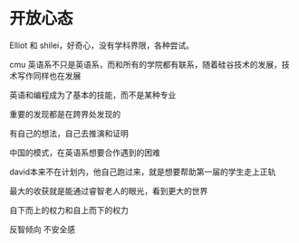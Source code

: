 # 开放心态

Elliot 和 shilei，好奇心，没有学科界限，各种尝试。

cmu 英语系不只是英语系，而和所有的学院都有联系，随着硅谷技术的发展，技术写作同样也在发展

英语和编程成为了基本的技能，而不是某种专业

重要的发现都是在跨界处发现的

有自己的想法，自己去推演和证明

中国的模式，在英语系想要合作遇到的困难

david本来不在计划内，他自己跑过来，就是想要帮助第一届的学生走上正轨

最大的收获就是能通过睿智老人的眼光，看到更大的世界

自下而上的权力和自上而下的权力

反智倾向 不安全感

